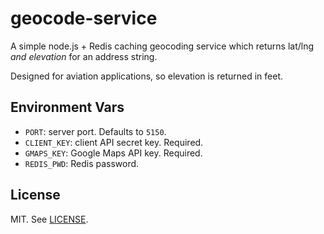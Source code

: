 # geocode-service

A simple node.js + Redis caching geocoding service which returns lat/lng _and elevation_ for an address string.

Designed for aviation applications, so elevation is returned in feet.

## Environment Vars

* `PORT`: server port. Defaults to `5150`.
* `CLIENT_KEY`: client API secret key. Required.
* `GMAPS_KEY`: Google Maps API key. Required.
* `REDIS_PWD`: Redis password.

## License

MIT. See [LICENSE](LICENSE).
